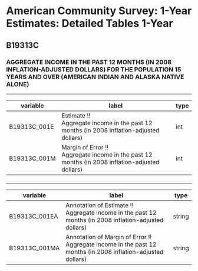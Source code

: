 # American Community Survey: 1-Year Estimates: Detailed Tables 1-Year

## B19313C

### AGGREGATE INCOME IN THE PAST 12 MONTHS (IN 2008 INFLATION-ADJUSTED DOLLARS) FOR THE POPULATION 15 YEARS AND OVER (AMERICAN INDIAN AND ALASKA NATIVE ALONE)

___

| variable | label | type |
| ----- | ----- | ----- |
| B19313C_001E | Estimate !!<br>Aggregate income in the past 12 months (in 2008 inflation-adjusted dollars) | int |
| B19313C_001M | Margin of Error !!<br>Aggregate income in the past 12 months (in 2008 inflation-adjusted dollars) | int |
### 

___

| variable | label | type |
| ----- | ----- | ----- |
| B19313C_001EA | Annotation of Estimate !!<br>Aggregate income in the past 12 months (in 2008 inflation-adjusted dollars) | string |
| B19313C_001MA | Annotation of Margin of Error !!<br>Aggregate income in the past 12 months (in 2008 inflation-adjusted dollars) | string |


